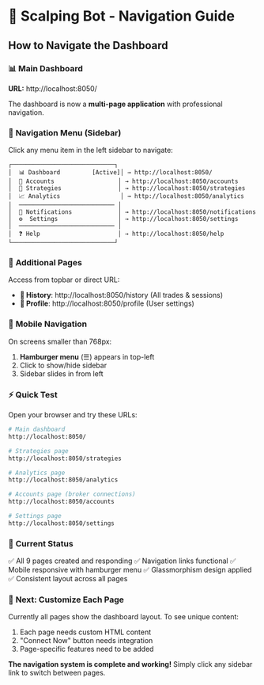 # 🚀 Scalping Bot - Navigation Guide

## How to Navigate the Dashboard

### 📊 **Main Dashboard** 
**URL:** http://localhost:8050/

The dashboard is now a **multi-page application** with professional navigation.

### 🧭 **Navigation Menu (Sidebar)**

Click any menu item in the left sidebar to navigate:

```
┌─────────────────────────────┐
│  📊 Dashboard         [Active]│ → http://localhost:8050/
│  💼 Accounts                  │ → http://localhost:8050/accounts
│  🧠 Strategies                │ → http://localhost:8050/strategies
│  📈 Analytics                 │ → http://localhost:8050/analytics
│  ─────────────────────────── │
│  🔔 Notifications             │ → http://localhost:8050/notifications
│  ⚙️  Settings                 │ → http://localhost:8050/settings
│  ─────────────────────────── │
│  ❓ Help                      │ → http://localhost:8050/help
└─────────────────────────────┘
```

### 🔗 **Additional Pages**

Access from topbar or direct URL:
- **📜 History**: http://localhost:8050/history (All trades & sessions)
- **👤 Profile**: http://localhost:8050/profile (User settings)

### 📱 **Mobile Navigation**

On screens smaller than 768px:
1. **Hamburger menu** (☰) appears in top-left
2. Click to show/hide sidebar
3. Sidebar slides in from left

### ⚡ **Quick Test**

Open your browser and try these URLs:

```bash
# Main dashboard
http://localhost:8050/

# Strategies page
http://localhost:8050/strategies

# Analytics page
http://localhost:8050/analytics

# Accounts page (broker connections)
http://localhost:8050/accounts

# Settings page
http://localhost:8050/settings
```

### 🎯 **Current Status**

✅ All 9 pages created and responding
✅ Navigation links functional
✅ Mobile responsive with hamburger menu
✅ Glassmorphism design applied
✅ Consistent layout across all pages

### 🔧 **Next: Customize Each Page**

Currently all pages show the dashboard layout. To see unique content:

1. Each page needs custom HTML content
2. "Connect Now" button needs integration
3. Page-specific features need to be added

**The navigation system is complete and working!**
Simply click any sidebar link to switch between pages.
